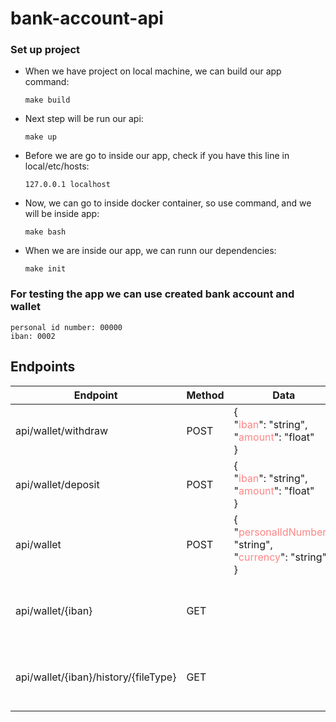 # bank-account-api #

### Set up project ###

* When we have project on local machine, we can build our app command:
    ```
    make build
    ```
* Next step will be run our api:
    ```
    make up
    ```
* Before we are go to inside our app, check if you have this line in local/etc/hosts:
  ```
  127.0.0.1 localhost
  ```
* Now, we can go to inside docker container, so use command, and we will be inside app:
  ```
  make bash
  ```
* When we are inside our app, we can runn our dependencies:
  ```
  make init
  ```

### For testing the app we can use created bank account and wallet ###
  ```
  personal id number: 00000
  iban: 0002
  ```

## Endpoints ###

| Endpoint                             | Method | Data                                                                                                                               | Description                                |
|--------------------------------------|--------|------------------------------------------------------------------------------------------------------------------------------------|--------------------------------------------|
| api/wallet/withdraw                  | POST   | {<br />"<font color="#ff8585">iban</font>": "string", <br />"<font color="#ff8585">amount</font>": "float" <br /> }                | Withdraw funds from wallet                 |
| api/wallet/deposit                   | POST   | {<br />"<font color="#ff8585">iban</font>": "string", <br />"<font color="#ff8585">amount</font>": "float" <br /> }                | Deposit funds to wallet                    |
| api/wallet                           | POST   | {<br />"<font color="#ff8585">personalIdNumber</font>": "string", <br />"<font color="#ff8585">currency</font>": "string" <br /> } | Add new wallet to bank account             |
| api/wallet/{iban}                    | GET    |                                                                                                                                    | Show information about wallet and balance  |
| api/wallet/{iban}/history/{fileType} | GET    |                                                                                                                                    | generate wallet history to file (only csv) |
